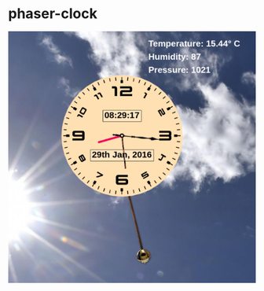 # phaser-clock

![alt text](https://raw.githubusercontent.com/bhanu-manthry/phaser-clock/master/img/screenshot.png)